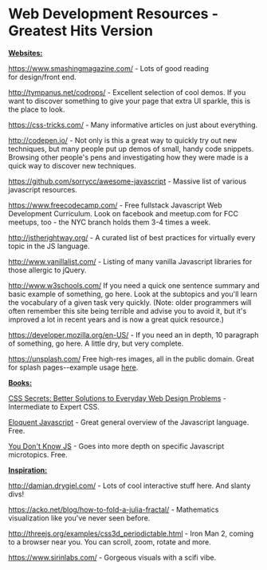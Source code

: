 # Web Development Resources - Greatest Hits Version

<span style="text-decoration: underline;"><b>Websites:</b></span>

<a href="https://www.smashingmagazine.com/">https://www.smashingmagazine.com/</a> - Lots of good reading for design/front end.

<a href="http://tympanus.net/codrops/">http://tympanus.net/codrops/</a> - Excellent selection of cool demos. If you want to discover something to give your page that extra UI sparkle, this is the place to look.

<a href="https://css-tricks.com/">https://css-tricks.com/ </a>- Many informative articles on just about everything.

<a href="http://codepen.io/">http://codepen.io/</a> - Not only is this a great way to quickly try out new techniques, but many people put up demos of small, handy code snippets. Browsing other people's pens and investigating how they were made is a quick way to discover new techniques.

<a href="https://github.com/sorrycc/awesome-javascript">https://github.com/sorrycc/awesome-javascript</a> - Massive list of various javascript resources.

<a href="https://www.freecodecamp.com/">https://www.freecodecamp.com/</a> - Free fullstack Javascript Web Development Curriculum. Look on facebook and meetup.com for FCC meetups, too - the NYC branch holds them 3-4 times a week.

<a href="http://jstherightway.org/">http://jstherightway.org/</a> - A curated list of best practices for virtually every topic in the JS language.

<a href="http://www.vanillalist.com/">http://www.vanillalist.com/</a> - Listing of many vanilla Javascript libraries for those allergic to jQuery.

<a href="http://www.w3schools.com/">http://www.w3schools.com/</a> If you need a quick one sentence summary and basic example of something, go here. Look at the subtopics and you'll learn the vocabulary of a given task very quickly. (Note: older programmers will often remember this site being terrible and advise you to avoid it, but it's improved a lot in recent years and is now a great quick resource.)

<a href="https://developer.mozilla.org/en-US/">https://developer.mozilla.org/en-US/</a> - If you need an in depth, 10 paragraph of something, go here. A little dry, but very complete.

<a href="https://unsplash.com/">https://unsplash.com/</a> Free high-res images, all in the public domain. Great for splash pages--example usage <a href="https://madewith.unsplash.com/">here</a>.

<span style="text-decoration: underline;"><b>Books:</b></span>

<a href="https://www.amazon.com/CSS-Secrets-Solutions-Everyday-Problems/dp/1449372635">CSS Secrets: Better Solutions to Everyday Web Design Problems</a> - Intermediate to Expert CSS.

<a href="http://eloquentjavascript.net/">Eloquent Javascript</a> - Great general overview of the Javascript language. Free.

<a href="https://github.com/getify/You-Dont-Know-JS">You Don't Know JS</a> - Goes into more depth on specific Javascript microtopics. Free.

<span style="text-decoration: underline;"><b>Inspiration:</b></span>

<a href="http://damian.drygiel.com/">http://damian.drygiel.com/</a> - Lots of cool interactive stuff here. And slanty divs!

<a href="https://acko.net/blog/how-to-fold-a-julia-fractal/">https://acko.net/blog/how-to-fold-a-julia-fractal/</a> - Mathematics visualization like you've never seen before.

<a href="http://threejs.org/examples/css3d_periodictable.html">http://threejs.org/examples/css3d_periodictable.html </a>- Iron Man 2, coming to a browser near you. You can scroll, zoom, rotate and more.

<a href="https://www.sirinlabs.com/">https://www.sirinlabs.com/</a> - Gorgeous visuals with a scifi vibe.
